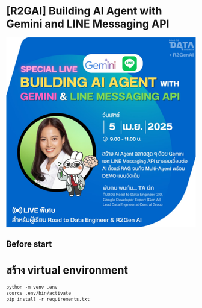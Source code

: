 # [R2GAI] Building AI Agent with Gemini and LINE Messaging API

![R2GAI Line Bot with Gemini](images/title.jpeg)


## Before start
# สร้าง virtual environment
```
python -m venv .env
source .env/bin/activate
pip install -r requirements.txt
```